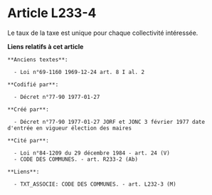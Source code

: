 # Article L233-4

Le taux de la taxe est unique pour chaque collectivité intéressée.

**Liens relatifs à cet article**

	**Anciens textes**:

	  - Loi n°69-1160 1969-12-24 art. 8 I al. 2

	**Codifié par**:

	  - Décret n°77-90 1977-01-27

	**Créé par**:

	  - Décret n°77-90 1977-01-27 JORF et JONC 3 février 1977 date d'entrée en vigueur élection des maires

	**Cité par**:

	  - Loi n°84-1209 du 29 décembre 1984 - art. 24 (V)
	  - CODE DES COMMUNES. - art. R233-2 (Ab)

	**Liens**:

	  - TXT_ASSOCIE: CODE DES COMMUNES. - art. L232-3 (M)
